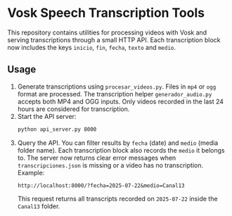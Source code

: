 # Vosk Speech Transcription Tools

This repository contains utilities for processing videos with Vosk and serving
transcriptions through a small HTTP API. Each transcription block now includes
the keys `inicio`, `fin`, `fecha`, `texto` and `medio`.

## Usage

1. Generate transcriptions using `procesar_videos.py`. Files in `mp4` or
   `ogg` format are processed. The transcription helper `generador_audio.py`
   accepts both MP4 and OGG inputs. Only videos recorded in the last
   24 hours are considered for transcription.
2. Start the API server:
   ```bash
   python api_server.py 8000
   ```
3. Query the API. You can filter results by `fecha` (date) and `medio` (media
   folder name). Each transcription block also records the `medio` it belongs
   to. The server now returns clear error messages when
   `transcripciones.json` is missing or a video has no transcription.
   Example:
   ```
   http://localhost:8000/?fecha=2025-07-22&medio=Canal13
   ```
   This request returns all transcripts recorded on `2025-07-22` inside the
   `Canal13` folder.

